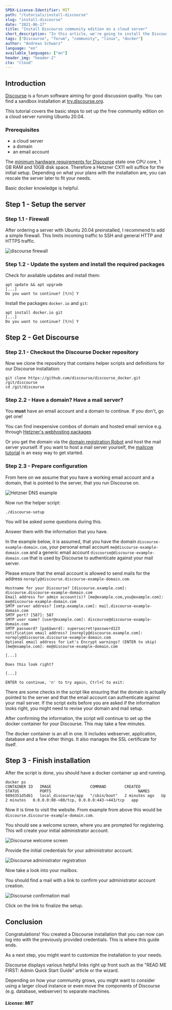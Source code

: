 ```yaml
---
SPDX-License-Identifier: MIT
path: "/tutorials/install-discourse"
slug: "install-discourse"
date: "2021-06-17"
title: "Install Discourse community edition on a cloud server"
short_description: "In this article, we're going to install the Discourse community edition on a cloud server"
tags: ["Discourse", "forum", "community", "linux", "docker"]
author: "Andreas Schwarz"
language: "en"
available_languages: ["en"]
header_img: "header-2"
cta: "cloud"
---
```


## Introduction

[Discourse](https://github.com/discourse/discourse) is a forum software aiming for good discussion quality. You can find a sandbox installation at [try.discourse.org](https://try.discourse.org/).

This tutorial covers the basic steps to set up the free community edition on a cloud server running Ubuntu 20.04.

### Prerequisites

- a cloud server
- a domain
- an email account

The [minimum hardware requirements for Discourse](https://github.com/discourse/discourse/blob/main/docs/INSTALL.md#hardware-requirements) state one CPU core, 1 GB RAM and 10GB disk space. Therefore a Hetzner CX11 will suffice for the initial setup. Depending on what your plans with the installation are, you can rescale the server later to fit your needs.

Basic docker knowledge is helpful.

## Step 1 - Setup the server

### Step 1.1 - Firewall

After ordering a server with Ubuntu 20.04 preinstalled, I recommend to add a simple firewall. This limits incoming traffic to SSH and general HTTP and HTTPS traffic.

![discourse firewall](images/cloud_firewall_ssh+web.png)

### Step 1.2 - Update the system and install the required packages

Check for available updates and install them:

```console
apt update && apt upgrade
[...]
Do you want to continue? [Y/n] Y                                                          
```

Install the packages `docker.io` and `git`:  

```console
apt install docker.io git
[...]
Do you want to continue? [Y/n] Y                                                          
```

## Step 2 - Get Discourse

### Step 2.1 - Checkout the Discourse Docker repository

Now we clone the repository that contains helper scripts and definitions for our Discourse installation:

```console
git clone https://github.com/discourse/discourse_docker.git /git/discourse
cd /git/discourse
```

### Step 2.2 - Have a domain? Have a mail server?

You **must** have an email account and a domain to continue. If you don't, go get one!

You can find inexpensive combos of domain and hosted email service e.g. through [Hetzner's webhosting packages](https://www.hetzner.com/webhosting)

Or you get the domain via the [domain registration Robot](https://www.hetzner.com/registrationrobot) and host the mail server yourself. If you want to host a mail server yourself, the [mailcow tutorial](https://community.hetzner.com/tutorials/setup-mailserver-with-mailcow) is an easy way to get started.

### Step 2.3 - Prepare configuration

From here on we assume that you have a working email account and a domain, that is pointed to the server, that you run Discourse on.

![Hetzner DNS example](images/discourse_domain_dns.png)

Now run the helper script:

```console
./discourse-setup
```

You will be asked some questions during this.

Answer them with the information that you have.

In the example below, it is assumed, that you have the domain `discourse-example-domain.com`, your personal email account `me@discourse-example-domain.com` and a generic email account `discourse@discourse-example-domain.com` that is used by Discourse to authenticate against your mail server.

Please ensure that the email account is allowed to send mails for the address `noreply@discourse.discourse-example-domain.com`.

```console
Hostname for your Discourse? [discourse.example.com]: discourse.discourse-example-domain.com
Email address for admin account(s)? [me@example.com,you@example.com]: me@discourse-example-domain.com
SMTP server address? [smtp.example.com]: mail.discourse-example-domain.com
SMTP port? [587]: 587
SMTP user name? [user@example.com]: discourse@discourse-example-domain.com
SMTP password? [pa$$word]: supersecret!password123
notification email address? [noreply@discourse.example.com]: noreply@discourse.discourse-example-domain.com
Optional email address for Let's Encrypt warnings? (ENTER to skip) [me@example.com]: me@discourse-example-domain.com

[...]

Does this look right?                                                 

[...]

ENTER to continue, 'n' to try again, Ctrl+C to exit:
```

There are some checks in the script like ensuring that the domain is actually pointed to the server and that the email account can authenticate against your mail server. If the script exits before you are asked if the information looks right, you might need to revise your domain and mail setup.

After confirming the information, the script will continue to set up the docker container for your Discourse. This may take a few minutes.

The docker container is an all in one. It includes webserver, application, database and a few other things. It also manages the SSL certificate for itself.

## Step 3 - Finish installation

After the script is done, you should have a docker container up and running.

```console
docker ps
CONTAINER ID   IMAGE                 COMMAND        CREATED         STATUS         PORTS                                      NAMES
989d351d5d61   local_discourse/app   "/sbin/boot"   2 minutes ago   Up 2 minutes   0.0.0.0:80->80/tcp, 0.0.0.0:443->443/tcp   app
```

Now it is time to visit the website. From example from above this would be `discourse.discourse-example-domain.com`.

You should see a welcome screen, where you are prompted for registering. This will create your initial administrator account.

![Discourse welcome screen](images/discourse_welcome_screen.png)

Provide the initial credentials for your administrator account.

![Discourse administrator registration](images/discourse_admin_registration.png)

Now take a look into your mailbox.

You should find a mail with a link to confirm your administrator account creation.

![Discourse confirmation mail](images/discourse_confirmation_mail.png)

Click on the link to finalize the setup.

## Conclusion

Congratulations! You created a Discourse installation that you can now can log into with the previously provided credentials. This is where this guide ends.

As a next step, you might want to customize the installation to your needs.

Discourse displays various helpful links right up front such as the "READ ME FIRST: Admin Quick Start Guide" article or the wizard.

Depending on how your community grows, you might want to consider using a larger cloud instance or even move the components of Discourse (e.g. database, webserver) to separate machines.

##### License: MIT

<!--

Contributor's Certificate of Origin

By making a contribution to this project, I certify that:

(a) The contribution was created in whole or in part by me and I have
    the right to submit it under the license indicated in the file; or

(b) The contribution is based upon previous work that, to the best of my
    knowledge, is covered under an appropriate license and I have the
    right under that license to submit that work with modifications,
    whether created in whole or in part by me, under the same license
    (unless I am permitted to submit under a different license), as
    indicated in the file; or

(c) The contribution was provided directly to me by some other person
    who certified (a), (b) or (c) and I have not modified it.

(d) I understand and agree that this project and the contribution are
    public and that a record of the contribution (including all personal
    information I submit with it, including my sign-off) is maintained
    indefinitely and may be redistributed consistent with this project
    or the license(s) involved.

Signed-off-by: [Andreas Schwarz]

-->

